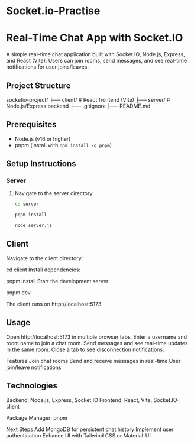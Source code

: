 # Socket.io-Practise
# Real-Time Chat App with Socket.IO

A simple real-time chat application built with Socket.IO, Node.js, Express, and React (Vite). Users can join rooms, send messages, and see real-time notifications for user joins/leaves.

## Project Structure
socketio-project/ ├── client/ # React frontend (Vite) ├── server/ # Node.js/Express backend ├── .gitignore ├── README.md



## Prerequisites
- Node.js (v16 or higher)
- pnpm (install with `npm install -g pnpm`)

## Setup Instructions

### Server
1. Navigate to the server directory:
   ```bash
   cd server

   pnpm install

   node server.js

## Client
Navigate to the client directory:

cd client
Install dependencies:

pnpm install
Start the development server:

pnpm dev

The client runs on http://localhost:5173.

## Usage
Open http://localhost:5173 in multiple browser tabs.
Enter a username and room name to join a chat room.
Send messages and see real-time updates in the same room.
Close a tab to see disconnection notifications.

Features
Join chat rooms
Send and receive messages in real-time
User join/leave notifications

## Technologies
Backend: Node.js, Express, Socket.IO
Frontend: React, Vite, Socket.IO-client

Package Manager: pnpm

Next Steps
Add MongoDB for persistent chat history
Implement user authentication
Enhance UI with Tailwind CSS or Material-UI